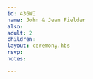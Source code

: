 ```yaml
---
id: 436WI
name: John & Jean Fielder
also:
adult: 2
children:
layout: ceremony.hbs
rsvp:
notes:

---
```

